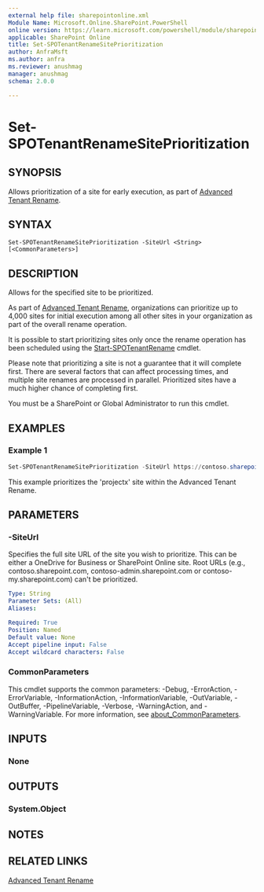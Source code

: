 ```yaml
---
external help file: sharepointonline.xml
Module Name: Microsoft.Online.SharePoint.PowerShell
online version: https://learn.microsoft.com/powershell/module/sharepoint-online/set-spotenantrenamesiteprioritization
applicable: SharePoint Online
title: Set-SPOTenantRenameSitePrioritization
author: AnfraMsft
ms.author: anfra
ms.reviewer: anushmag
manager: anushmag
schema: 2.0.0

---
```


# Set-SPOTenantRenameSitePrioritization
## SYNOPSIS
Allows prioritization of a site for early execution, as part of [Advanced Tenant Rename](/sharepoint/change-your-sharepoint-domain-name#advanced-tenant-rename-preview).
## SYNTAX
```
Set-SPOTenantRenameSitePrioritization -SiteUrl <String> [<CommonParameters>]
```
## DESCRIPTION
Allows for the specified site to be prioritized. 

As part of [Advanced Tenant Rename](/sharepoint/change-your-sharepoint-domain-name#advanced-tenant-rename-preview), organizations can prioritize up to 4,000 sites for initial execution among all other sites in your organization as part of the overall rename operation.

It is possible to start prioritizing sites only once the rename operation has been scheduled using the [Start-SPOTenantRename](Start-SPOTenantRename.md) cmdlet.

Please note that prioritizing a site is not a guarantee that it will complete first. There are several factors that can affect processing times, and multiple site renames are processed in parallel. Prioritized sites have a much higher chance of completing first.

You must be a SharePoint or Global Administrator to run this cmdlet.
## EXAMPLES
### Example 1
```powershell
Set-SPOTenantRenameSitePrioritization -SiteUrl https://contoso.sharepoint.com/sites/projectx
```
This example prioritizes the 'projectx' site within the Advanced Tenant Rename. 	
## PARAMETERS
### -SiteUrl
Specifies the full site URL of the site you wish to prioritize. This can be either a OneDrive for Business or SharePoint Online site. Root URLs (e.g., contoso.sharepoint.com, contoso-admin.sharepoint.com or contoso-my.sharepoint.com) can't be prioritized.
```yaml
Type: String
Parameter Sets: (All)
Aliases:

Required: True
Position: Named
Default value: None
Accept pipeline input: False
Accept wildcard characters: False
```
### CommonParameters
This cmdlet supports the common parameters: -Debug, -ErrorAction, -ErrorVariable, -InformationAction, -InformationVariable, -OutVariable, -OutBuffer, -PipelineVariable, -Verbose, -WarningAction, and -WarningVariable. For more information, see [about_CommonParameters](http://go.microsoft.com/fwlink/?LinkID=113216).
## INPUTS
### None
## OUTPUTS
### System.Object
## NOTES
## RELATED LINKS
[Advanced Tenant Rename](https://aka.ms/advancedtenantrename)
